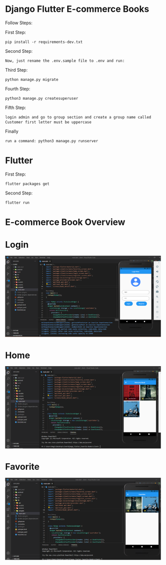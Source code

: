 # Django Flutter E-commerce Books

Follow Steps:

First Step:

    pip install -r requirements-dev.txt
        
Second Step:

    Now, just rename the .env.sample file to .env and run:

Third Step:

    python manage.py migrate

Fourth Step:

    python3 manage.py createsuperuser
    
Fifth Step:
 
    login admin and go to group section and create a group name called Customer first letter must be uppercase
    
Finally

    run a command: python3 manage.py runserver

# Flutter


First Step:

    flutter packages get
        
Second Step:

    flutter run



#  E-commerce Book Overview

# Login
<img src="/assets/Login.png" >

# Home
<img src="/assets/Home.png" >

# Favorite
<img src="/assets/Favorite.png" >
